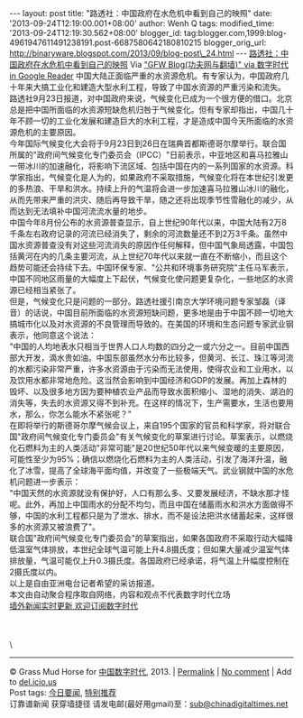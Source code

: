 --- layout: post title: "路透社：中国政府在水危机中看到自己的映照" date:
'2013-09-24T12:19:00.001+08:00' author: Wenh Q tags: modified\_time:
'2013-09-24T12:19:30.562+08:00' blogger\_id:
tag:blogger.com,1999:blog-4961947611491238191.post-6687580642180810215
blogger\_orig\_url:
http://binaryware.blogspot.com/2013/09/blog-post\_24.html ---
[路透社：中国政府在水危机中看到自己的映照](http://feedproxy.google.com/~r/chinagfwblog/~3/7mtI8HVzBSs/)
Via ["GFW Blog(功夫网与翻墙)" via 数字时代 in Google
Reader](https://www.blogger.com/blogger.g?blogID=4961947611491238191)
中国大陆正面临严重的水资源危机。有专家认为，中国政府几十年来大搞工业化和建造大型水利工程，导致了中国水资源的严重污染和流失。\
路透社9月23日报道，对中国政府来说，气候变化已成为一个很方便的借口。北京总是把中国所面临的水资源短缺危机归咎于气候变化。但有专家却指出，中国几十年不顾一切的工业化发展和建造巨大的水利工程，才是造成中国今天所面临的水资源危机的主要原因。\
今年国际气候变化大会将于9月23日到26日在瑞典首都斯德哥尔摩举行。联合国所属的"政府间气候变化专门委员会（IPCC）"日前表示，中亚地区和喜马拉雅山一带冰川的加速融化，将影响下流区域、包括中国在内的一系列国家的水资源。科学家指出，气候变化是人为的，如果政府不采取措施，气候变化将在本世纪引发更的多热浪、干旱和洪水。持续上升的气温将会进一步加速喜马拉雅山冰川的融化，从而先带来严重的洪灾、随后再导致干旱，随之还将出现季节性雪融化的减少，从而达到无法填补中国河流流水量的地步。\
中国今年8月份公布的水资源普查显示，自上世纪90年代以来，中国大陆有2万8千条左右政府记录的河流已经消失了，剩余的河流数量还不到2万3千条。虽然中国水资源普查没有对这些河流消失的原因作任何解释，但中国气象局透露，中国包括黄河在内的几条主要河流，从上世纪70年代以来就一直在不断缩小，而且这个趋势可能还会持续下去。中国环保专家、"公共和环境事务研究院"主任马军表示，中国不同地区雨量的大幅度上下起伏，气候变化使问题更复杂化，一些地区的水资源已经相当紧张了。\
但是，气候变化只是问题的一部分。路透社援引南京大学环境问题专家邹磊（译音）的话说，中国目前所面临的水资源短缺问题，更多地是由于中国不顾一切地大搞城市化以及对水资源的不良管理而导致的。在美国的环境和生态问题专家武业钢表示，他同意这个说法：\
"中国的人均地表水只相当于世界人口人均数的四分之一或六分之一。目前中国西部大开发，滴水贵如油。中国东部虽然水分布比较多，但黄河、长江、珠江等河流的水都污染非常严重，许多水资源由于污染而无法使用，使得农业和工业用水，以及饮用水都非常地危险。这当然会影响到中国经济和GDP的发展。再加上森林的毁坏、以及很多地方因为要种植农业产品而导致水面积缩小、湿地的消失、湖泊的消失等，失去的水资源又得不到补充。在这样的情况下，生产需要水，生活也要用水，那么，你怎么能水不紧张呢？"\
在即将举行的斯德哥尔摩气候会议上，来自195个国家的官员和科学家，将对联合国"政府间气候变化专门委员会"有关气候变化的草案进行讨论。草案表示，以燃烧化石燃料为主的人类活动"非常可能"是20世纪50年代以来气候变暖的主要原因，可能性至少为95%；确信以燃烧化石燃料为主的人类活动，引发了海洋升温，融化了冰雪，提高了全球海平面均值，并改变了一些极端天气。武业钢就中国的水危机问题进一步表示：\
"中国天然的水资源就没有保护好，人口有那么多、又要发展经济，不缺水那才怪呢。此外，再加上中国雨水的分配不均匀，而且中国在储蓄雨水和洪水方面做得不够，中国的水利工程都只是为了泄水、排水，而不是设法把洪水储蓄起来，这样很多的水资源又被浪费了"。\
联合国"政府间气候变化专门委员会"的草案指出，如果各国政府不采取行动大幅降低温室气体排放，本世纪全球气温可能上升4.8摄氏度；但如果大量减少温室气体排放量，气温可能仅上升0.3摄氏度。各国政府已经承诺，将气温上升幅度控制在2摄氏度以内。\
以上是自由亚洲电台记者希望的采访报道。\
本文由自动聚合程序取自网络，内容和观点不代表数字时代立场\
[墙外新闻实时更新 欢迎订阅数字时代](http://eepurl.com/mstlf)\
\
\
\
\

* * * * *

© Grass Mud Horse for
[中国数字时代](http://chinadigitaltimes.net/chinese), 2013. |
[Permalink](http://chinadigitaltimes.net/chinese/2013/09/%E8%B7%AF%E9%80%8F%E7%A4%BE%EF%BC%9A%E4%B8%AD%E5%9B%BD%E6%94%BF%E5%BA%9C%E5%9C%A8%E6%B0%B4%E5%8D%B1%E6%9C%BA%E4%B8%AD%E7%9C%8B%E5%88%B0%E8%87%AA%E5%B7%B1%E7%9A%84%E6%98%A0%E7%85%A7/)
| [No
comment](http://chinadigitaltimes.net/chinese/2013/09/%E8%B7%AF%E9%80%8F%E7%A4%BE%EF%BC%9A%E4%B8%AD%E5%9B%BD%E6%94%BF%E5%BA%9C%E5%9C%A8%E6%B0%B4%E5%8D%B1%E6%9C%BA%E4%B8%AD%E7%9C%8B%E5%88%B0%E8%87%AA%E5%B7%B1%E7%9A%84%E6%98%A0%E7%85%A7/#comments)
| Add to
[del.icio.us](http://del.icio.us/post?url=http://chinadigitaltimes.net/chinese/2013/09/%E8%B7%AF%E9%80%8F%E7%A4%BE%EF%BC%9A%E4%B8%AD%E5%9B%BD%E6%94%BF%E5%BA%9C%E5%9C%A8%E6%B0%B4%E5%8D%B1%E6%9C%BA%E4%B8%AD%E7%9C%8B%E5%88%B0%E8%87%AA%E5%B7%B1%E7%9A%84%E6%98%A0%E7%85%A7/&title=%E8%B7%AF%E9%80%8F%E7%A4%BE%EF%BC%9A%E4%B8%AD%E5%9B%BD%E6%94%BF%E5%BA%9C%E5%9C%A8%E6%B0%B4%E5%8D%B1%E6%9C%BA%E4%B8%AD%E7%9C%8B%E5%88%B0%E8%87%AA%E5%B7%B1%E7%9A%84%E6%98%A0%E7%85%A7)
\
 Post tags:
[今日要闻](http://chinadigitaltimes.net/chinese/tag/%E4%BB%8A%E6%97%A5%E8%A6%81%E9%97%BB/?category=10466),
[特别推荐](http://chinadigitaltimes.net/chinese/tag/%E7%89%B9%E5%88%AB%E6%8E%A8%E8%8D%90/?category=10466)\
 订靠谱新闻 获穿墙捷径
请发电邮(最好用gmail)至：sub@chinadigitaltimes.net
